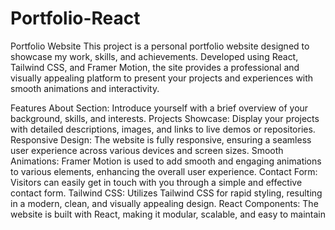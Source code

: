 # Portfolio-React

Portfolio Website
This project is a personal portfolio website designed to showcase my work, skills, and achievements. Developed using React, Tailwind CSS, and Framer Motion, the site provides a professional and visually appealing platform to present your projects and experiences with smooth animations and interactivity.

Features
About Section: Introduce yourself with a brief overview of your background, skills, and interests.
Projects Showcase: Display your projects with detailed descriptions, images, and links to live demos or repositories.
Responsive Design: The website is fully responsive, ensuring a seamless user experience across various devices and screen sizes.
Smooth Animations: Framer Motion is used to add smooth and engaging animations to various elements, enhancing the overall user experience.
Contact Form: Visitors can easily get in touch with you through a simple and effective contact form.
Tailwind CSS: Utilizes Tailwind CSS for rapid styling, resulting in a modern, clean, and visually appealing design.
React Components: The website is built with React, making it modular, scalable, and easy to maintain
